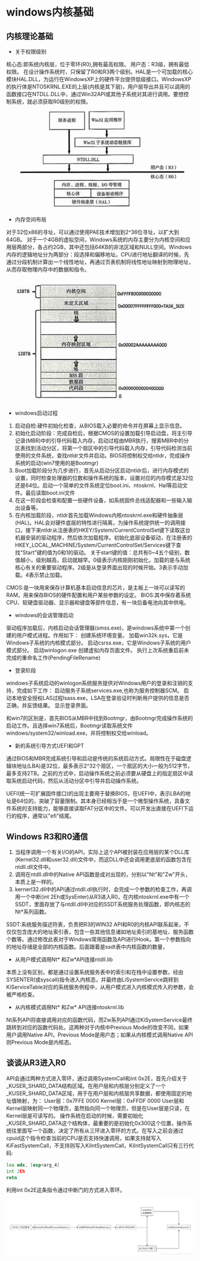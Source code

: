 # windows内核基础

## 内核理论基础

* 关于权限级别

核心态:即系统内核层，位于零环(R0),拥有最高权限。
用户态：R3级，拥有最低权限。
在设计操作系统时，只保留了R0和R3两个级别。HAL是一个可加载的核心模块HAL.DLL，为运行在WindowsXP上的硬件平台提供低级接口。WindowsXP的执行体是NTOSKRNL.EXE的上层(内核是其下层)，用户层导出并且可以调用的函数接口在NTDLL.DLL中，通过Win32API或其他子系统对其进行调用。要想控制系统，就必须获取R0级别的权限。

 ![Alt](./res/pic01_01.png#pic_center)

* 内存空间布局

对于32位x86的寻址，可以通过使用PAE技术增加到2^36位寻址，以扩大到64GB。
对于一个4GB的虚拟空间，Windows系统的内存主要分为内核空间和应用层两部分，各占约2GB，其中还包括64KB的非法区域和NULL空间。Windows内存的逻辑地址分为两部分：段选择和偏移地址。CPU进行地址翻译的时候，先通过分段机制计算出一个线性地址，再通过页表机制将线性地址映射到物理地址，从而存取物理内存中的数据和指令。

 ![Alt](./res/pic01_02.png#pic_center)

* windows启动过程

1. 启动自检:硬件初始化检查，从BIOS载入必要的命令并在屏幕上显示信息。
2. 初始化启动阶段：完成自检后，根据CMOS的设置加载引导启动盘，将主引导记录(MBR)中的引导代码载入内存，启动过程由MBR执行，搜索MBR中的分区表找到活动分区，将第一个扇区中的引导代码载入内存，引导代码检测当前使用的文件系统，查找ntldr文件并启动。BIOS将控制权交给ntldr，完成操作系统的启动(win7使用的是Bootmgr)
3. Boot加载阶段分为几步进行，首先从启动分区启动ntldr后，进行内存模式的设置，同时检查处理器的位数和操作系统的版本，设置对应的内存模式是32位还是64位。启动一个简单的文件系统定位boot.ini、ntoskrnl、Hal等启动文件。最后读取boot.ini文件
4. 在这一阶段会检查和配置一些硬件设备，如系统固件总线适配器和一些输入输出设备等。
5. 在内核加载阶段，ntldr首先加载Windows内核ntoskrnl.exe和硬件抽象层(HAL)。HAL会对硬件底层的特性进行隔离，为操作系统提供统一的调用接口。接下来ntldr从注册表的HKEY/System/CurrentControlSet键下读取这台机器安装的驱动程序，然后依次加载程序。初始化底层设备驱动，在注册表的HKEY_LOCAL_MACHINE/System/CurrentControlSet/Services键下查找“Start”键的值为0和1的驱动。
关于start键的值：总共有0~4五个级别，数值越小，级别越高，启动就越早。0级表示内核刚刚初始化，加载的是与系统核心有关的重要驱动程序。2级是从登录界面出现的时候开始。3表示手动加载。4表示禁止加载。

CMOS:是一块用来保存计算机基本启动信息的芯片，是主板上一块可以读写的RAM，用来保存BIOS的硬件配置和用户某些参数的设定。
BIOS:其中保存着系统CPU、软硬盘驱动器、显示器和键盘等部件信息，有一块后备电池向其中供电。

* windows的会话管理启动

驱动程序加载后，内核启动会话管理器(smss.exe)，是windows系统中第一个创建的用户模式进程。作用如下：
创建系统环境变量。
加载win32k.sys，它是Windows子系统的内核模式部分。
启动csrss.exe，它是Windows子系统的用户模式部分。
启动winlogon.exe
创建虚拟内存页面文件。
执行上次系统重启前未完成的重命名工作(PendingFileRename)

* 登录阶段

windows子系统启动的winlogon系统服务提供对Windows用户的登录和注销的支持，完成如下工作：
启动服务子系统services.exe,也称为服务控制器SCM。
启动本地安全授权LAS过程lsass.exe，LSA在登录验证时判断用户提供的信息是否正确，并反馈结果。
显示登录界面。

和win7的区别是，首先BIOS从MBR中找到Bootmgr，由Bootmgr完成操作系统的启动工作。且选择win7系统后，Bootmgr读取系统文件windows/system32/winload.exe，并将控制权交给winload。

* 新的系统引导方式UEFI和GPT

通过BIOS和MBR完成系统引导和启动是传统的系统启动方式。局限性在于磁盘逻辑块地址(LBA)是32位，最多表示2^32个扇区，一个扇区的大小一般为512字节，最多支持2TB。之前的方式中，启动操作系统之前必须要从硬盘上的指定扇区中读取系统启动代码，然后从活动分区中引导并启动操作系统。

UEFI(统一可扩展固件接口)的出现主要用于替换BIOS，在UEFI中，表示LBA的地址是64位的，突破了容量限制。其本身已经相当于是一个微型操作系统，具备文件系统的支持能力，能够直接读取FAT分区中的文件。可以开发出直接在UEFI下运行的程序，通常以"efi"结尾。

## Windows R3和R0通信

1. 当程序调用一个有关I/O的API，实际上这个API被封装在应用层的某个DLL库(Kernel32.dll和user32.dll)文件中，而这DLL中还会调用更底层的函数包含在ntdll.dll文件中。
2. 调用在ntdll.dll中的Native API函数是成对出现的，分别以"Nt"和"Zw"开头，本质上是一样的。
3. kernerl32.dll中的API通过ntdll.dll执行时，会完成一个参数的检查工作，再调用一个中断(int 2Eh或SysEnter)从R3进入R0，在内核ntoskrnl.exe中有一个SSDT，里面存放了与ntdll.dll中对应的SSDT系统服务处理函数，即内核态的Nt*系列函数。

SSDT:系统服务描述符表，负责把R3的WIN32 API和R0的内核API联系起来，不仅仅包含庞大的地址索引表，包含一些其他信息诸如地址索引的基地址、服务函数个数等。通过修改此表对于Windows常用函数及API进行Hook。第一个参数指向的地址存储是全部的内核函数。后面跟着是ssdt表中内核函数的数量，

* 从用户模式调用Nt* 和Zw*API连接ntdll.lib

本质上没有区别，都是通过设置系统服务表中的索引和在栈中设置参数，经由SYSENTER(或syscall)指令进入内核态，并最终由LiSystemService跳转到KiServiceTable对应的系统服务例程中，从用户模式进入内核模式传入的参数，会被严格检查。

* 从内核模式调用Nt* 和Zw* API连接ntoskrnl.lib

Nt系列API将直接调用对应的函数代码，而Zw系列API通过KiSystemService最终跳转到对应的函数代码处。这两种对于内核中Previous Mode的改变不同，如果用户调用Native API，Previous Mode是用户态；如果从内核模式调用Native API则Previous Mode是内核态。

## 谈谈从R3进入R0

API会通过两种方式进入零环，通过调用SystemCall和int 0x2E，首先介绍关于_KUSER_SHARD_DATA结构区域。在用户层和内核层分别定义了一个_KUSER_SHARD_DATA区域，用于在用户层和内核层共享数据，都使用固定的地址值映射，为：
User层：0x7FFE 0000
Kernel层：0xFFDF 0000
User层和Kernel层映射同一个物理页，虽然指向同一个物理页，但是在User层是只读，在Kernel层是可读写的。
操作系统在启动的时候，需要初始化_KUSER_SHARD_DATA这个结构体，最重要的是初始化0x300这个位置，操作系统往里面写一个函数，决定了所有从三环进入零环的方式。在写入之前会通过cpuid这个指令检查当前的CPU是否支持快速调用，如果支持就写入KiFastSystemCall，不支持则写入KiIntSystemCall，KiIntSystemCall只有三行代码:

```asm
lea edx, [esp+arg_4]
int 2Eh
retn
```

利用int 0x2E这条指令通过中断门的方式进入零环。

 ![Alt](./res/pic01_03.png#pic_center)

